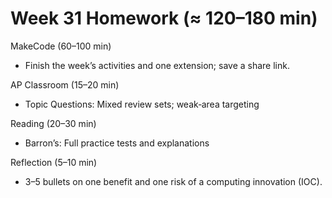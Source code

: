 # Week 31 Homework (≈ 120–180 min)

MakeCode (60–100 min)
- Finish the week’s activities and one extension; save a share link.

AP Classroom (15–20 min)
- Topic Questions: Mixed review sets; weak‑area targeting

Reading (20–30 min)
- Barron’s: Full practice tests and explanations

Reflection (5–10 min)
- 3–5 bullets on one benefit and one risk of a computing innovation (IOC).

